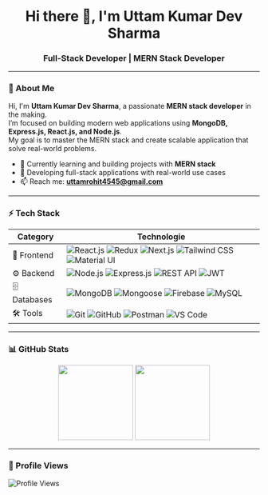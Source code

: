 <h1 align="center">Hi there 👋, I'm Uttam Kumar Dev Sharma</h1>
<h3 align="center">Full-Stack Developer | MERN Stack Developer</h3>

---

### 📝 About Me
Hi, I'm **Uttam Kumar Dev Sharma**, a passionate **MERN stack developer** in the making.  
I’m focused on building modern web applications using **MongoDB, Express.js, React.js, and Node.js**.  
My goal is to master the MERN stack and create scalable application that solve real-world problems.

- 🌱 Currently learning and building projects with **MERN stack**  
- 💼 Developing full-stack applications with real-world use cases  
- 📫 Reach me: **uttamrohit4545@gmail.com**

---

### ⚡ Tech Stack

| Category | Technologie |
|----------|----------------------------------------------------------------------------------------------------------------|
| 🚀 Frontend | ![React.js](https://img.shields.io/badge/React.js-20232A?style=flat-square&logo=react&logoColor=61DAFB) ![Redux](https://img.shields.io/badge/Redux-593D88?style=flat-square&logo=redux&logoColor=white) ![Next.js](https://img.shields.io/badge/Next.js-000000?style=flat-square&logo=nextdotjs&logoColor=white) ![Tailwind CSS](https://img.shields.io/badge/Tailwind_CSS-38B2AC?style=flat-square&logo=tailwind-css&logoColor=white) ![Material UI](https://img.shields.io/badge/Material_UI-007FFF?style=flat-square&logo=mui&logoColor=white) |
| ⚙️ Backend | ![Node.js](https://img.shields.io/badge/Node.js-43853D?style=flat-square&logo=node.js&logoColor=white) ![Express.js](https://img.shields.io/badge/Express.js-404D59?style=flat-square&logo=express&logoColor=white) ![REST API](https://img.shields.io/badge/REST_API-005571?style=flat-square) ![JWT](https://img.shields.io/badge/JWT-f73f51?style=flat-square&logo=json-web-tokens&logoColor=white) |
| 🗄️ Databases | ![MongoDB](https://img.shields.io/badge/MongoDB-4EA94B?style=flat-square&logo=mongodb&logoColor=white) ![Mongoose](https://img.shields.io/badge/Mongoose-a03333?style=flat-square&logo=mongoose&logoColor=white) ![Firebase](https://img.shields.io/badge/Firebase-ffcb2b?style=flat-square&logo=firebase&logoColor=white) ![MySQL](https://img.shields.io/badge/MySQL-4479A1?style=flat-square&logo=mysql&logoColor=white) |
| 🛠️ Tools | ![Git](https://img.shields.io/badge/Git-E44C30?style=flat-square&logo=git&logoColor=white) ![GitHub](https://img.shields.io/badge/GitHub-100000?style=flat-square&logo=github&logoColor=white) ![Postman](https://img.shields.io/badge/Postman-FF6C37?style=flat-square&logo=postman&logoColor=white) ![VS Code](https://img.shields.io/badge/VS_Code-0078D4?style=flat-square&logo=visualstudiocode&logoColor=white) |

---

### 📊 GitHub Stats

 <p align="center">
  <img src="https://github-readme-stats.vercel.app/api?username=Uttamdevsharma&show_icons=true&theme=tokyonight" height="150"/>
  <img src="https://github-readme-stats.vercel.app/api/top-langs/?username=Uttamdevsharma&layout=compact&theme=tokyonight" height="150"/>
</p>

---

### 👀 Profile Views
![Profile Views](https://komarev.com/ghpvc/?username=Uttamdevsharma&style=flat-square&color=blue)
